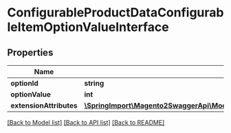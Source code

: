 # ConfigurableProductDataConfigurableItemOptionValueInterface

## Properties
Name | Type | Description | Notes
------------ | ------------- | ------------- | -------------
**optionId** | **string** | Option SKU | 
**optionValue** | **int** | Item id | [optional] 
**extensionAttributes** | [**\SpringImport\Magento2SwaggerApi\Model\ConfigurableProductDataConfigurableItemOptionValueExtensionInterface**](ConfigurableProductDataConfigurableItemOptionValueExtensionInterface.md) |  | [optional] 

[[Back to Model list]](../README.md#documentation-for-models) [[Back to API list]](../README.md#documentation-for-api-endpoints) [[Back to README]](../README.md)


